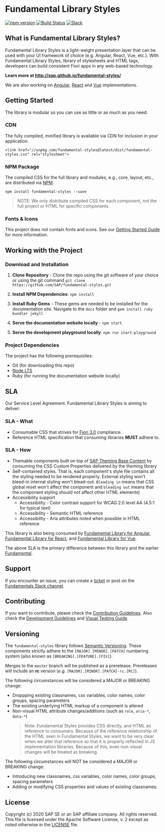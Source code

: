# Fundamental Library Styles

[![npm version](https://badge.fury.io/js/fundamental-styles.svg)](https://badge.fury.io/js/fundamental-styles)
[![Build Status](https://travis-ci.com/SAP/fundamental-styles.svg?branch=master)](https://travis-ci.com/SAP/fundamental-styles)
[![Slack](https://img.shields.io/badge/slack-ui--fundamentals-blue.svg?logo=slack)](https://join.slack.com/t/ui-fundamentals/shared_invite/enQtNTIzOTU0Mzc2NTc5LWQzZWI5MWFhYjE5OTc4YzliN2JhOTc1ZjQxZTg1YjZiMWZiYzRkNjMwYzgyMmFkYmNhZDVjMWE5MDIzOWEzMmM)

## What is Fundamental Library Styles?

Fundamental Library Styles is a light-weight presentation layer that can be used with your UI framework of choice (e.g. Angular, React, Vue, etc.). With Fundamental Library Styles, library of stylesheets and HTML tags, developers can build consistent Fiori apps in any web-based technology.

**Learn more at http://sap.github.io/fundamental-styles/**

We are also working on [Angular](https://github.com/SAP/fundamental-ngx), [React](https://github.com/SAP/fundamental-react) and [Vue](https://github.com/SAP/fundamental-vue) implementations.


## Getting Started
The library is modular so you can use as little or as much as you need.

### CDN
The fully compiled, minified library is available via CDN for inclusion in your application.

```
<link href="//unpkg.com/fundamental-styles@latest/dist/fundamental-styles.css" rel="stylesheet">
```

### NPM Package

The compiled CSS for the full library and modules, e.g., core, layout, etc., are distributed via [NPM](https://www.npmjs.com/package/fundamental-styles).

````
npm install fundamental-styles --save
````

> NOTE: We only distribute compiled CSS for each component, not the full project or HTML for specific components. 

### Fonts & Icons

This project does not contain fonts and icons. See our [Getting Started Guide](https://sap.github.io/fundamental-styles/getting-started.html) for more information.

## Working with the Project

### Download and Installation

1. **Clone Repository** - Clone the repo using the git software of your choice or using the git command `git clone https://github.com/SAP/fundamental-styles.git`

1. **Install NPM Dependencies**: `npm install`

1. **Install Ruby Gems** - These gems are needed to be installed for the documentation site. Navigate to the `docs` folder and `gem install ruby bundler jekyll`

1. **Serve the documentation website locally** - `npm start`

1. **Serve the development playground locally**: `npm run start:playground`

### Project Dependencies
The project has the following prerequisites:

* Git (for downloading this repo)
* [Node LTS](https://nodejs.org/)
* Ruby (for running the documentation website locally)

## SLA
Our Service Level Agreement. Fundamental Library Styles is aiming to deliver:

### SLA - What
* Consumable CSS that strives for [Fiori 3.0](https://www.sap.com/products/fiori.html) compliance.
* Reference HTML specification that consuming libraries **MUST** adhere to.

### SLA - How
* Themable components built on top of [SAP Theming Base Content](https://github.com/SAP/theming-base-content) by consuming the CSS Custom Properties delivered by the theming library
* Self-contained styles. That is, each component's style file contains all the styling needed to be rendered properly. External styling won't bleed-in internal styling won't blead-out. `Bleading in` means that CSS global reset won't affect the component and `bleading out` means that the component styling should not affect other HTML elements) 
* Accessibility support
  * Accessibility - Color contrast support for WCAG 2.0 level AA (4.5:1 for typical text)
  * Accessibility - Semantic HTML reference
  * Accessibility - Aria attributes noted when possible in HTML reference

This library is also being consumed by [Fundamental Library for Angular](https://github.com/SAP/fundamental-ngx), [Fundamental Library for React](https://github.com/SAP/fundamental-react), and [Fundamental Library for Vue](https://github.com/SAP/fundamental-vue).

The above SLA is the primary difference between this library and the earlier [Fundamental](https://github.com/SAP/fundamental).

## Support

If you encounter an issue, you can create a [ticket](https://github.com/SAP/fundamental-styles/issues/new/choose) or post on the [Fundamentals Slack channel](https://join.slack.com/t/ui-fundamentals/shared_invite/enQtNTIzOTU0Mzc2NTc5LThlOTYxOGE3NGIzZDY3MGYyNjRiYWFlM2U0OGFjMGQ5YTA1MWU0ZjRjOTZmMGIzYWU1MmMyNzNjMjJhNzZhYzY).


## Contributing

If you want to contribute, please check the [Contribution Guidelines](https://github.com/SAP/fundamental-styles/wiki/Contribution-Guidelines). Also check the [Development Guidelines](https://github.com/SAP/fundamental-styles/wiki/Development-Guidelines) and [Visual Testing Guide](https://github.com/SAP/fundamental-styles/wiki/Visual-Testing).


## Versioning

The `fundamental-styles` library follows [Semantic Versioning](https://semver.org/). These components strictly adhere to the `[MAJOR].[MINOR].[PATCH]` numbering system (also known as `[BREAKING].[FEATURE].[FIX]`).

Merges to the `master` branch will be published as a prerelease. Prereleases will include an **rc** version (_e.g._ `[MAJOR].[MINOR].[PATCH]-rc.[RC]`).

The following circumstances will be considered a MAJOR or BREAKING change:
* Droppping existing classnames, css variables, color names, color groups, spacing parameters
* The existing underlying HTML markup of a component is altered
* Non-visual HTML attribute changes/additions (such as `role`, `aria-*`, `data-*`)
  > Note: Fundamental Styles provides CSS directly, and HTML as reference to consumers. Because of the reference relationship of the HTML seen in Fundamental Styles, we want to be very clear when we alter that reference so that it is properly reflected in JS implementation libraries. Because of this, even non-visual changes will be treated as breaking.

The following circumstances will NOT be considered a MAJOR or BREAKING change:
* Introducing new  classnames, css variables, color names, color groups, spacing parameters
* Adding or modifying CSS properties and values of existing classnames.

## License

Copyright (c) 2020 SAP SE or an SAP affiliate company. All rights reserved.
This file is licensed under the Apache Software License, v. 2 except as noted otherwise in the [LICENSE](https://github.com/SAP/fundamental-styles/blob/master/LICENSE) file.
